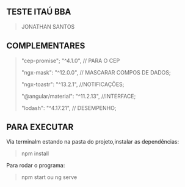 
## TESTE ITAÚ BBA ##
> JONATHAN SANTOS 

## COMPLEMENTARES ##
>   "cep-promise"; "^4.1.0", // PARA O CEP
>    
>    "ngx-mask": "^12.0.0", // MASCARAR COMPOS DE DADOS;
>    
>    "ngx-toastr": "^13.2.1",  //NOTIFICAÇÕES;
>    
>    "@angular/material": "^11.2.13", //INTERFACE;
>    
>    "lodash": "^4.17.21", // DESEMPENHO;

## PARA EXECUTAR ##
Via terminalm estando na pasta do projeto,instalar as dependências:
> npm install 

Para rodar o programa:
> npm start ou ng serve 
